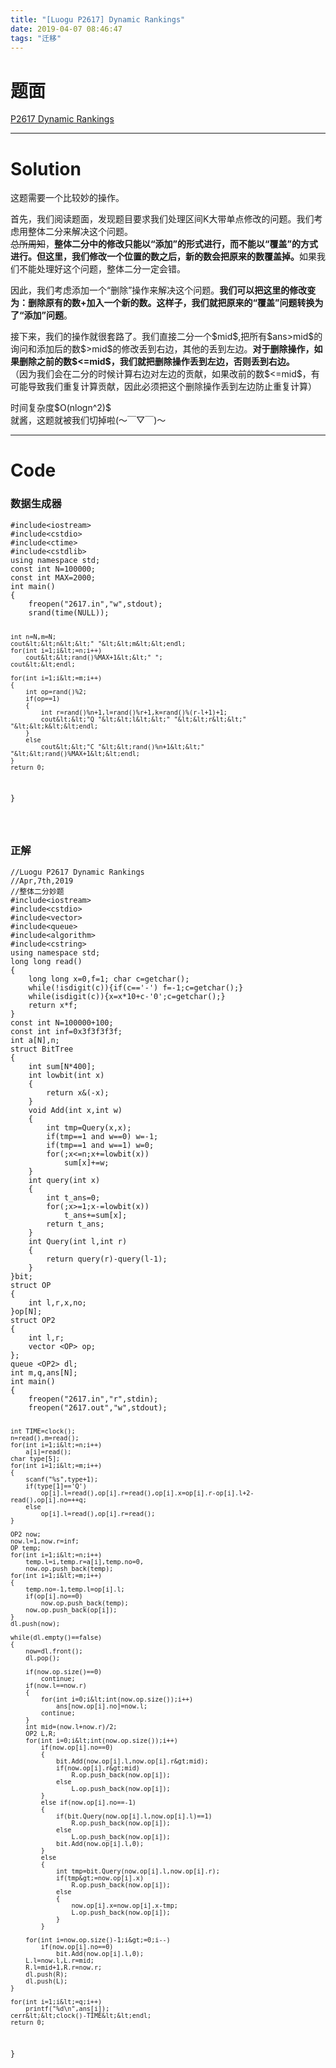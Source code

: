 ```yaml
---
title: "[Luogu P2617] Dynamic Rankings"
date: 2019-04-07 08:46:47
tags: "迁移"
---
```

<h1>题面</h1>
<p><a href="https://www.luogu.org/problemnew/show/P2617" target="_blank"  rel="nofollow" > P2617 Dynamic Rankings</a></p>
<hr />
<h1>Solution</h1>
<p>这题需要一个比较妙的操作。</p>
<p>首先，我们阅读题面，发现题目要求我们处理区间K大带单点修改的问题。我们考虑用整体二分来解决这个问题。<br />
<del>总所周知</del>，<strong>整体二分中的修改只能以“添加”的形式进行，而不能以“覆盖”的方式进行。但这里，我们修改一个位置的数之后，新的数会把原来的数覆盖掉。</strong>如果我们不能处理好这个问题，整体二分一定会错。</p>
<p>因此，我们考虑添加一个“删除”操作来解决这个问题。<strong>我们可以把这里的修改变为：删除原有的数+加入一个新的数。这样子，我们就把原来的“覆盖”问题转换为了“添加”问题</strong>。</p>
<p>接下来，我们的操作就很套路了。我们直接二分一个$mid$,把所有$ans>mid$的询问和添加后的数$>mid$的修改丢到右边，其他的丢到左边。<strong>对于删除操作，如果删除之前的数$&lt;=mid$，我们就把删除操作丢到左边，否则丢到右边。</strong><br />
（因为我们会在二分的时候计算右边对左边的贡献，如果改前的数$&lt;=mid$，有可能导致我们重复计算贡献，因此必须把这个删除操作丢到左边防止重复计算）</p>
<p>时间复杂度$O(nlogn^2)$<br />
就酱，这题就被我们切掉啦(～￣▽￣)～</p>
<hr />
<h1>Code</h1>
<h3>数据生成器</h3>
<pre><code class="language-cpp line-numbers">#include&lt;iostream&gt;
#include&lt;cstdio&gt;
#include&lt;ctime&gt;
#include&lt;cstdlib&gt;
using namespace std;
const int N=100000;
const int MAX=2000;
int main()
{
    freopen("2617.in","w",stdout);
    srand(time(NULL));

    int n=N,m=N;
    cout&lt;&lt;n&lt;&lt;" "&lt;&lt;m&lt;&lt;endl;
    for(int i=1;i&lt;=n;i++)
        cout&lt;&lt;rand()%MAX+1&lt;&lt;" ";
    cout&lt;&lt;endl;

    for(int i=1;i&lt;=m;i++)
    {
        int op=rand()%2;
        if(op==1)
        {
            int r=rand()%n+1,l=rand()%r+1,k=rand()%(r-l+1)+1;
            cout&lt;&lt;"Q "&lt;&lt;l&lt;&lt;" "&lt;&lt;r&lt;&lt;" "&lt;&lt;k&lt;&lt;endl;
        }
        else
            cout&lt;&lt;"C "&lt;&lt;rand()%n+1&lt;&lt;" "&lt;&lt;rand()%MAX+1&lt;&lt;endl;
    }
    return 0;
}

</code></pre>
<h3>正解</h3>
<pre><code class="language-cpp line-numbers">//Luogu P2617 Dynamic Rankings
//Apr,7th,2019
//整体二分妙题
#include&lt;iostream&gt;
#include&lt;cstdio&gt;
#include&lt;vector&gt;
#include&lt;queue&gt;
#include&lt;algorithm&gt;
#include&lt;cstring&gt;
using namespace std;
long long read()
{
    long long x=0,f=1; char c=getchar();
    while(!isdigit(c)){if(c=='-') f=-1;c=getchar();}
    while(isdigit(c)){x=x*10+c-'0';c=getchar();}
    return x*f;
}
const int N=100000+100;
const int inf=0x3f3f3f3f;
int a[N],n;
struct BitTree
{
    int sum[N*400];
    int lowbit(int x)
    {
        return x&amp;(-x);
    }
    void Add(int x,int w)
    {
        int tmp=Query(x,x);
        if(tmp==1 and w==0) w=-1;
        if(tmp==1 and w==1) w=0;
        for(;x&lt;=n;x+=lowbit(x))
            sum[x]+=w;
    }
    int query(int x)
    {
        int t_ans=0;
        for(;x&gt;=1;x-=lowbit(x))
            t_ans+=sum[x];
        return t_ans;
    }
    int Query(int l,int r)
    {
        return query(r)-query(l-1);
    }
}bit;
struct OP
{
    int l,r,x,no;
}op[N];
struct OP2
{
    int l,r;
    vector &lt;OP&gt; op;
};
queue &lt;OP2&gt; dl;
int m,q,ans[N];
int main()
{
    freopen("2617.in","r",stdin);
    freopen("2617.out","w",stdout);

    int TIME=clock();
    n=read(),m=read();
    for(int i=1;i&lt;=n;i++)
        a[i]=read();
    char type[5];
    for(int i=1;i&lt;=m;i++)
    {
        scanf("%s",type+1);
        if(type[1]=='Q')
            op[i].l=read(),op[i].r=read(),op[i].x=op[i].r-op[i].l+2-read(),op[i].no=++q;
        else
            op[i].l=read(),op[i].r=read();
    }

    OP2 now;
    now.l=1,now.r=inf;
    OP temp;
    for(int i=1;i&lt;=n;i++)
        temp.l=i,temp.r=a[i],temp.no=0,
        now.op.push_back(temp);
    for(int i=1;i&lt;=m;i++)
    {
        temp.no=-1,temp.l=op[i].l;
        if(op[i].no==0)
            now.op.push_back(temp);
        now.op.push_back(op[i]);
    }
    dl.push(now);

    while(dl.empty()==false)
    {
        now=dl.front();
        dl.pop();

        if(now.op.size()==0)
            continue;
        if(now.l==now.r)
        {
            for(int i=0;i&lt;int(now.op.size());i++)
                ans[now.op[i].no]=now.l;
            continue;
        }
        int mid=(now.l+now.r)/2;
        OP2 L,R;
        for(int i=0;i&lt;int(now.op.size());i++)
            if(now.op[i].no==0)
            {
                bit.Add(now.op[i].l,now.op[i].r&gt;mid);
                if(now.op[i].r&gt;mid)
                    R.op.push_back(now.op[i]);
                else
                    L.op.push_back(now.op[i]);
            }
            else if(now.op[i].no==-1)
            {
                if(bit.Query(now.op[i].l,now.op[i].l)==1)
                    R.op.push_back(now.op[i]);
                else
                    L.op.push_back(now.op[i]);
                bit.Add(now.op[i].l,0);
            }
            else
            {
                int tmp=bit.Query(now.op[i].l,now.op[i].r);
                if(tmp&gt;=now.op[i].x)
                    R.op.push_back(now.op[i]);
                else
                {
                    now.op[i].x=now.op[i].x-tmp;
                    L.op.push_back(now.op[i]);
                }
            }

        for(int i=now.op.size()-1;i&gt;=0;i--)
            if(now.op[i].no==0)
                bit.Add(now.op[i].l,0);
        L.l=now.l,L.r=mid;
        R.l=mid+1,R.r=now.r;
        dl.push(R);
        dl.push(L);
    }

    for(int i=1;i&lt;=q;i++)
        printf("%d\n",ans[i]);
    cerr&lt;&lt;clock()-TIME&lt;&lt;endl;
    return 0;
}

</code></pre>
